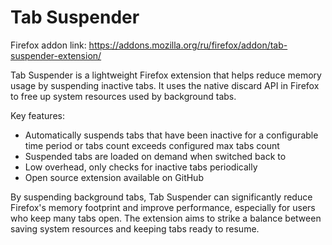# Tab Suspender

Firefox addon link: https://addons.mozilla.org/ru/firefox/addon/tab-suspender-extension/

Tab Suspender is a lightweight Firefox extension that helps reduce memory usage by suspending inactive tabs. It uses the native discard API in Firefox to free up system resources used by background tabs.

Key features:

- Automatically suspends tabs that have been inactive for a configurable time period or tabs count exceeds configured max tabs count
- Suspended tabs are loaded on demand when switched back to
- Low overhead, only checks for inactive tabs periodically
- Open source extension available on GitHub

By suspending background tabs, Tab Suspender can significantly reduce Firefox's memory footprint and improve performance, especially for users who keep many tabs open. The extension aims to strike a balance between saving system resources and keeping tabs ready to resume.
